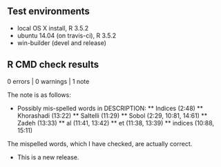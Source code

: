## Test environments
* local OS X install, R 3.5.2
* ubuntu 14.04 (on travis-ci), R 3.5.2
* win-builder (devel and release)

## R CMD check results

0 errors | 0 warnings | 1 note

The note is as follows:

* Possibly mis-spelled words in DESCRIPTION:
  ** Indices (2:48)
  ** Khorashadi (13:22)
  ** Saltelli (11:29)
  ** Sobol (2:29, 10:81, 14:61)
  ** Zadeh (13:33)
  ** al (11:41, 13:42)
  ** et (11:38, 13:39)
  ** indices (10:88, 15:11)

The mispelled words, which I have checked, are actually correct.



* This is a new release.
